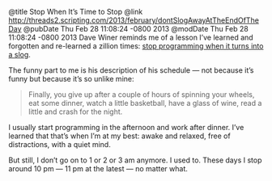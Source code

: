 @title Stop When It’s Time to Stop
@link http://threads2.scripting.com/2013/february/dontSlogAwayAtTheEndOfTheDay
@pubDate Thu Feb 28 11:08:24 -0800 2013
@modDate Thu Feb 28 11:08:24 -0800 2013
Dave Winer reminds me of a lesson I’ve learned and forgotten and re-learned a zillion times: <a href="http://threads2.scripting.com/2013/february/dontSlogAwayAtTheEndOfTheDay">stop programming when it turns into a slog</a>.

The funny part to me is his description of his schedule — not because it’s funny but because it’s so unlike mine:

>Finally, you give up after a couple of hours of spinning your wheels, eat some dinner, watch a little basketball, have a glass of wine, read a little and crash for the night.

I usually start programming in the afternoon and work after dinner. I’ve learned that that’s when I’m at my best: awake and relaxed, free of distractions, with a quiet mind.

But still, I don’t go on to 1 or 2 or 3 am anymore. I used to. These days I stop around 10 pm — 11 pm at the latest — no matter what.
